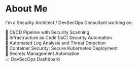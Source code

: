 # About Me

I'm a Security Architect / DevSecOps Consultant working on:

🐛 CI/CD Pipeline with Security Scanning \
🦾 Infrastructure as Code (IaC) Security Automation \
👀 Automated Log Analysis and Threat Detection \
🚢 Container Security: Secure Kubernetes Deployment \
🤫 Secrets Management Automation \
📈 DevSecOps Dashboard
